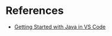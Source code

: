 # References
* [Getting Started with Java in VS Code](https://code.visualstudio.com/docs/java/java-tutorial)
